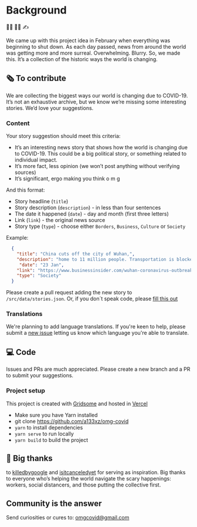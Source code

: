#  Background
👨‍💻  👨‍🎨 ✍️

We came up with this project idea in February when everything was beginning to shut down. As each day passed, news from around the world was getting more and more surreal. Overwhelming. Blurry. So, we made this. It’s a collection of the historic ways the world is changing.

## 🗞 To contribute

We are collecting the biggest ways our world is changing due to COVID-19. It’s not an exhaustive archive, but we know we’re missing some interesting stories. We’d love your suggestions.

### Content

Your story suggestion should meet this criteria:

- It’s an interesting news story that shows how the world is changing due to COVID-19. This could be a big political story, or something related to individual impact.
- It’s more fact, less opinion (we won’t post anything without verifying sources)
- It’s significant, ergo making you think o m g

And this format:

- Story headline (`title`)
- Story description (`description`) - in less than four sentences
- The date it happened (`date`) - day and month (first three letters)
- Link (`link`) - the original news source
- Story type (`type`) - choose either `Borders`, `Business`, `Culture` or `Society`
  
Example:

```json
  {
    "title": "China cuts off the city of Wuhan,",
    "description": "home to 11 million people. Transportation is blocked, two days before Lunar New Year",
     "date": "23 Jan",
    "link": "https://www.businessinsider.com/wuhan-coronavirus-outbreak-how-china-coping-photos-2020-1?r=US&IR=T",
    "type": "Society"
  }
```

Please create a pull request adding the new story to `/src/data/stories.json`. Or, if you don´t speak code, please [fill this out]((https://github.com/a133xz/omg-covid/issues/new?template=add-story.md))

### Translations

We're planning to add language translations. If you're keen to help, please submit a [new issue](https://github.com/a133xz/omg-covid/issues/new?template=other.md) letting us know which language you're able to translate.

## 💻 Code

Issues and PRs are much appreciated. Please create a new branch and a PR to submit your suggestions.

### Project setup

This project is created with [Gridsome](https://gridsome.org/) and hosted in [Vercel](https://vercel.com)

- Make sure you have Yarn installed
- git clone https://github.com/a133xz/omg-covid
- `yarn` to install dependencies
- `yarn serve` to run locally
- `yarn build` to build the project

## 🎉 Big thanks

to [killedbygoogle](https://killedbygoogle.com/) and [isitcanceledyet](https://www.isitcanceledyet.com/) for serving as inspiration. Big thanks to everyone who’s helping the world navigate the scary happenings: workers, social distancers, and those putting the collective first. 

## Community is the answer

Send curiosities or cures to: omgcovid@gmail.com